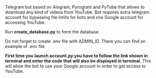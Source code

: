 Telegram bot based on Aiogram, Pyrogram and PyTube that allows to download any kind of videos from YouTube.
Bot requires extra telegram account for bypassing file limits for bots and one Google account for accessing YouTube.

Run **create_database.py** to form the database.

Do not forget to create .env file with ADMIN_ID.
There you can find an example of .env file.

**First time you launch account.py you have to follow the link shown in terminal and enter the code that will also be displayed in terminal.**
This will allow the bot to use your Google account in order to get access to YouTube.
